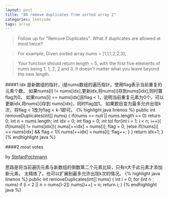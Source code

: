```yaml
---
layout: post
title: "80 remove duplicates from sorted array 2"
categories: leetcode 
tags: array
---
```


> Follow up for "Remove Duplicates":
> What if duplicates are allowed at most twice?

> For example,
> Given sorted array nums = [1,1,1,2,2,3],

> Your function should return length = 5, with the first five elements of nums being 1, 1, 2, 2 and 3. 
> It doesn't matter what you leave beyond the new length.

####1
idx 是新数组的指针，i是nums数组的遍历指针。使用flag表示当前重复的元素个数。
如果nums[i] != nums[idx],更新idx,将nums[i]存到nums[idx],同时置flag为0。
如果nums[i] == nums[idx]且flag < 1，说明当前重复元素为0个，可以更新idx,将nums[i]存到
nums[idx]，同时flag加1。
如果题目变为最多允许出现k次，将flag < 1改为flag < k-1即可。
{% highlight java linenos %}
 public int removeDuplicates(int[] nums) {
     	   if(nums == null || nums.length == 0) return 0;
     	   int n = nums.length;
     	   int idx = 0;
           int flag = 0;
           int tol
     	   for(int i = 1; i < n; i++){
     	   		if(nums[i] != nums[idx]){
                     nums[++idx] = nums[i]; 
                     flag = 0;
               }else if(nums[i] == nums[idx] && flag < 1){
                    nums[++idx] = nums[i]; 
                    flag++;
                }
     	   }
     	   return idx+1;
    }
{% endhighlight java %}

####2 most votes

by [StefanPochmann](https://leetcode.com/discuss/42348/3-6-easy-lines-c-java-python-ruby)

思路是将当前遍历元素与新数组的倒数第二个元素比较，只有n大于此元素才添加新元素。
太精炼了。也可以扩展到最多允许出现k次的情况。
{% highlight java linenos %}
public int removeDuplicates(int[] nums) {
    int i = 0;
    for (int n : nums)
        if (i < 2 || n > nums[i-2])
            nums[i++] = n;
    return i;
}
{% endhighlight java %}
